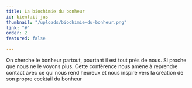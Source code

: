 ```yaml
---
title: La biochimie du bonheur
id: bienfait-jus
thumbnail: "/uploads/biochimie-du-bonheur.png"
link: "#"
order: 2
featured: false

---
```

On cherche le bonheur partout, pourtant il est tout près de nous. Si proche que nous ne le voyons plus. Cette conférence nous amène à reprendre contact avec ce qui nous rend heureux et nous inspire vers la création de son propre cocktail du bonheur